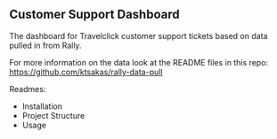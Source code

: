 ## Customer Support Dashboard

The dashboard for Travelclick customer support tickets based on data pulled in from Rally.

For more information on the data look at the README files in this repo:
https://github.com/ktsakas/rally-data-pull

Readmes:
* Installation
* Project Structure
* Usage